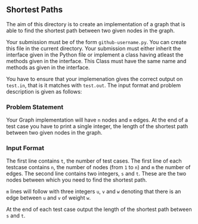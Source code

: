 ## Shortest Paths

The aim of this directory is to create an implementation of a graph that is able to find the shortest path between two given nodes in the graph.

Your submission must be of the form `github-username.py`. You can create this file in the current directory. Your submission must either inherit the interface given in the Python file or implement a class having atleast the methods given in the interface. This Class must have the same name and methods as given in the interface.

You have to ensure that your implemenation gives the correct output on `test.in`, that is it matches with `test.out`. The input format and problem description is given as follows:

### Problem Statement

Your Graph implementation will have `n` nodes and `m` edges. At the end of a test case you have to print a single integer, the length of the shortest path between two given nodes in the graph.

### Input Format

The first line contains `t`, the number of test cases.
The first line of each testcase contains `n`, the number of nodes (from `1` to `n`) and `m` the number of edges.
The second line contains two integers, `s` and `t`. These are the two nodes between which you need to find the shortest path.

`m` lines will follow with three integers `u`, `v` and `w` denoting that there is an edge between `u` and `v` of weight `w`.

At the end of each test case output the length of the shortest path between `s` and `t`.